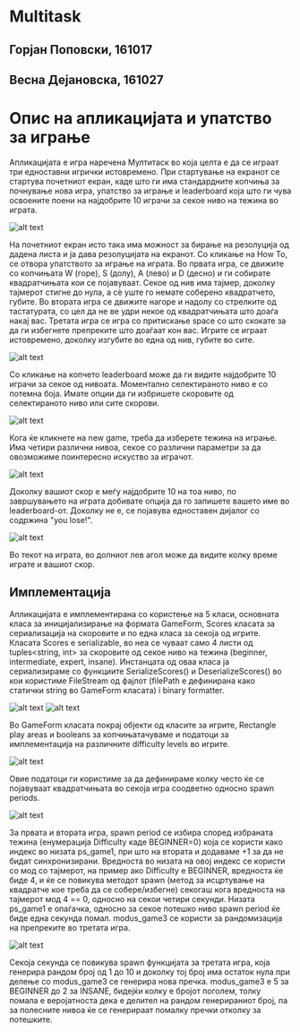 # Multitask
## Горјан Поповски, 161017
## Весна Дејановска, 161027

# Опис на апликацијата и упатство за играње
Апликацијата е игра наречена Мултитаск во која целта е да се играат три едноставни игрички истовремено. 
При стартување на екранот се стартува почетниот екран, каде што ги има стандардните копчиња за почнување нова игра, упатство за играње и leaderboard која што ги чува освоените поени на најдобрите 10 играчи за секое ниво на тежина во играта.

![alt text](https://github.com/dejanovv/Multitask/blob/master/Multitask/startScreen.png?raw=true)

На почетниот екран исто така има можност за бирање на резолуција од дадена листа и ја дава резолуцијата на екранот. 
Со кликање на How To, се отвора упатството за играње на играта. Во првата игра, се движите со копчињата W (горе), S (долу), A (лево) и D (десно) и ги собирате квадратчињата кои се појавуваат. Секое од нив има тајмер, доколку тајмерот стигне до нула, а сѐ уште го немате соберено квадратчето, губите. Во втората игра се движите нагоре и надолу со стрелките од тастатурата, со цел да не ве удри некое од квадратчињата што доаѓа накај вас. Третата игра се игра со притискање space со што скокате за да ги избегнете препреките што доаѓаат кон вас. Игрите се играат истовремено, доколку изгубите во една од нив, губите во сите.

![alt text](https://github.com/dejanovv/Multitask/blob/master/Multitask/howToScreen.png?raw=true)

Со кликање на копчето leaderboard може да ги видите најдобрите 10 играчи за секое од нивоата. Моментално селектираното ниво е со потемна боја. Имате опции да ги избришете скоровите од селектираното ниво или сите скорови.

![alt text](https://github.com/dejanovv/Multitask/blob/master/Multitask/leaderboard.png?raw=true)

Кога ќе кликнете на new game, треба да изберете тежина на играње. Има четири различни нивоа, секое со различни параметри за да овозможиме поинтересно искуство за играчот.

![alt text](https://github.com/dejanovv/Multitask/blob/master/Multitask/difficultyScreen.png?raw=true)

Доколку вашиот скор е меѓу најдобрите 10 на тоа ниво, по завршувањето на играта добивате опција да го запишете вашето име во leaderboard-от. Доколку не е, се појавува едноставен дијалог со содржина "you lose!".

![alt text](https://github.com/dejanovv/Multitask/blob/master/Multitask/highScore.PNG?raw=true)

Во текот на играта, во долниот лев агол може да видите колку време играте и вашиот скор. 

## Имплементација

Апликацијата е имплементирана со користење на 5 класи, основната класа за иницијализирање на формата GameForm, Scores класата за сериализација на скоровите и по една класа за секоја од игрите. Класата Scores е serializable, во неа се чуваат само 4 листи од tuples<string, int> за скоровите од секое ниво на тежина (beginner, intermediate, expert, insane). Инстанцата од оваа класа ја сериализираме со функциите SerializeScores() и DeserializeScores() во кои користиме FileStream од фајлот (filePath e дефинирана како статички string во GameForm класата) i binary formatter.

![alt text](https://github.com/dejanovv/Multitask/blob/master/Multitask/serializeScores.PNG?raw=true)
![alt text](https://github.com/dejanovv/Multitask/blob/master/Multitask/deserializeScores.PNG?raw=true)

Во GameForm класата покрај објекти од класите за игрите, Rectangle play areas и booleans за копчињатачуваме и податоци за имплементација на различните difficulty levels во игрите. 

![alt text](https://github.com/dejanovv/Multitask/blob/master/Multitask/spawnRates.PNG?raw=true)

Овие податоци ги користиме за да дефинираме колку често ќе се појавуваат квадратчињата во секоја игра соодветно односно spawn periods.

![alt text](https://github.com/dejanovv/Multitask/blob/master/Multitask/gamesParams.PNG?raw=true)

За првата и втората игра, spawn period се избира според избраната тежина (енумерација Difficulty каде BEGINNER=0) која се користи како индекс во низата ps_game1, при што на втората и додаваме +1 за да не бидат синхронизирани. Вредноста во низата на овој индекс се користи со мод со тајмерот, на пример ако Difficulty e BEGINNER, вредноста ќе биде 4, и ќе се повикува методот spawn (метод за исцртување на квадратче кое треба да се собере/избегне) секогаш кога вредноста на тајмерот мод 4 == 0, односно на секои четири секунди. Низата ps_game1 е опаѓачка, односно за секое потешко ниво spawn period ќе биде една секунда помал. modus_game3 се користи за рандомизација на препреките во третата игра. 

![alt text](https://github.com/dejanovv/Multitask/blob/master/Multitask/spawnGame3.PNG?raw=true)

Секоја секунда се повикува spawn функцијата за третата игра, која генерира рандом број од 1 до 10 и доколку тој број има остаток нула при делење со modus_game3 се генерира нова пречка. modus_game3 е 5 за BEGINNER до 2 за INSANE, бидејќи колку е бројот поголем, толку помала е веројатноста дека е делител на рандом генерираниот број, па за полесните нивоа ќе се генерираат помалку пречки отколку за потешките.



